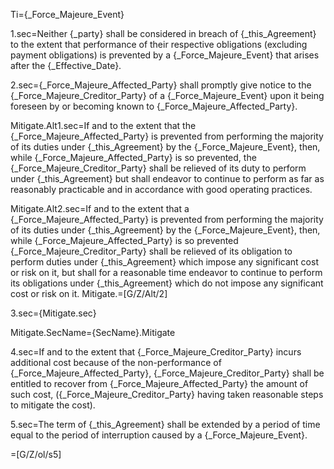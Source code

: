 
Ti={_Force_Majeure_Event}

1.sec=Neither {_party} shall be considered in breach of {_this_Agreement} to the extent that performance of their respective obligations (excluding payment obligations) is prevented by a {_Force_Majeure_Event} that arises after the {_Effective_Date}.

2.sec={_Force_Majeure_Affected_Party} shall promptly give notice to the {_Force_Majeure_Creditor_Party} of a {_Force_Majeure_Event} upon it being foreseen by or becoming known to {_Force_Majeure_Affected_Party}.

Mitigate.Alt1.sec=If and to the extent that the {_Force_Majeure_Affected_Party} is prevented from performing the majority of its duties under {_this_Agreement} by the {_Force_Majeure_Event}, then, while {_Force_Majeure_Affected_Party} is so prevented, the {_Force_Majeure_Creditor_Party} shall be relieved of its duty to perform under {_this_Agreement} but shall endeavor to continue to perform as far as reasonably practicable and in accordance with good operating practices.

Mitigate.Alt2.sec=If and to the extent that a {_Force_Majeure_Affected_Party} is prevented from performing the majority of its duties under {_this_Agreement} by the {_Force_Majeure_Event}, then, while {_Force_Majeure_Affected_Party} is so prevented {_Force_Majeure_Creditor_Party} shall be relieved of its obligation to perform duties under {_this_Agreement} which impose any significant cost or risk on it, but shall for a reasonable time endeavor to continue to perform its obligations under {_this_Agreement} which do not impose any significant cost or risk on it.
Mitigate.=[G/Z/Alt/2]

3.sec={Mitigate.sec}

Mitigate.SecName={SecName}.Mitigate

4.sec=If and to the extent that {_Force_Majeure_Creditor_Party} incurs additional cost because of the non-performance of {_Force_Majeure_Affected_Party}, {_Force_Majeure_Creditor_Party} shall be entitled to recover from {_Force_Majeure_Affected_Party} the amount of such cost, ({_Force_Majeure_Creditor_Party} having taken reasonable steps to mitigate the cost).

5.sec=The term of {_this_Agreement} shall be extended by a period of time equal to the period of interruption caused by a {_Force_Majeure_Event}.

=[G/Z/ol/s5]

